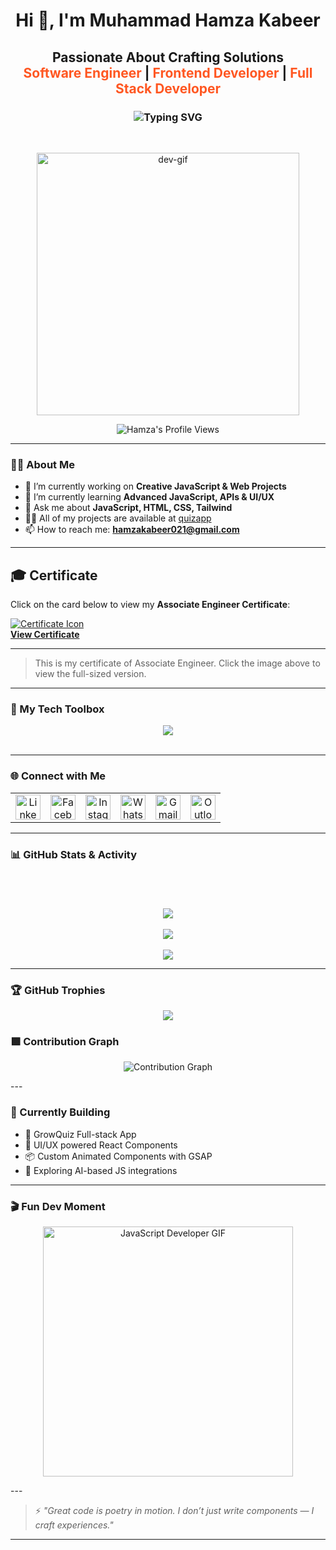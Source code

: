 <h1 align="center">Hi 👋, I'm Muhammad Hamza Kabeer</h1>

<h2 align="center">
  Passionate About Crafting Solutions<br/>
  <span style="color:#FF5722;">Software Engineer</span> | <span style="color:#FF5722;">Frontend Developer</span> | <span style="color:#FF5722;">Full Stack Developer</span>
</h2>


<h3 align="center">
  <img 
    src="https://readme-typing-svg.demolab.com?font=Fira+Code&weight=700&size=28&pause=1000&color=FF5722&center=true&vCenter=true&width=800&lines=I'm+a+Software+Engineer;Associate+Engineer;Frontend+Developer;Full+Stack+Developer" 
    alt="Typing SVG" />
</h3>

<br/>

<p align="center">
  <img src="https://i.giphy.com/media/juua9i2c2fA0AIp2iq/giphy.webp" width="420" alt="dev-gif" />
</p>

<p align="center">
  <img src="https://komarev.com/ghpvc/?username=mdhamzakabeer&label=Profile%20Views&color=blue&style=flat-square" alt="Hamza's Profile Views" />
</p>

---
### 🧑‍💻 About Me
- 🔭 I’m currently working on **Creative JavaScript & Web Projects**
- 🌱 I’m currently learning **Advanced JavaScript, APIs & UI/UX**
- 💬 Ask me about **JavaScript, HTML, CSS, Tailwind**
- 👨‍💻 All of my projects are available at [quizapp](https://mdhamzakabeer.github.io/quizapp/)
- 📫 How to reach me: **hamzakabeer021@gmail.com**


---
## 🎓 Certificate

Click on the card below to view my **Associate Engineer Certificate**:
<br>

<!-- Certificate Preview Card -->
<p align="left">
  <a href="https://media-hosting.imagekit.io/d95fb33c74364aba/IMG_20250510_234259_668.jpg?Expires=1841513401&Key-Pair-Id=K2ZIVPTIP2VGHC&Signature=NBjhkkOPwcTi2iYLxo9oS0Nh~c8K-WzYIWyCzFS3YIKem~u6cPwQkY1UxrzN4N7YtSVpvk0uSik3jpw1~sv9NJCCYeTeP-jV4SZQXbpJ8~lHVw4SaCzVWq71-Fs1mdvc1NLtOnfs-ztvTS68jDxLB8G3oN0Fyf1HTtG-PC3frlzgS~-GTcZUhRxBGhGdzlxZpnXDVPJ78zanEEOhxiSszBl37kRj8VZ8cCQQC4hJ3fjbDvFFAvYX-ufKhuu~7ulknwyFrMtiMgU9BxLa7pXbgWfQ~tos17xlWrpyYDoCXvyAJ~ofF6XG5LChscZNJ3crQlCYzlpNQ6LxSfcck0FeVQ__">
    <img src="https://img.icons8.com/emoji/48/scroll-emoji.png" alt="Certificate Icon"/>
    <br/>
    <strong>View Certificate</strong>
  </a>
</p>


---

> This is my certificate of Associate Engineer. Click the image above to view the full-sized version.


---
### 🧠 My Tech Toolbox

<p align="center">
  <img src="https://skillicons.dev/icons?i=html,css,js,react,tailwind,bootstrap,netlify,figma,firebase,git," />
  <br/><br/>
</p>

---

### 🌐 Connect with Me

<table align="center">
  <tr>
    <td align="center">
      <a href="https://www.linkedin.com/in/muhammad-hamza-kabeer-9b4740246/" target="_blank">
        <img src="https://skillicons.dev/icons?i=linkedin" height="40" alt="LinkedIn"/>
      </a>
    </td>
    <td align="center">
      <a href="https://www.facebook.com/hamza.kabeer.1000" target="_blank">
        <img src="https://cdn.simpleicons.org/facebook/1877F2" height="40" alt="Facebook"/>
      </a>
    </td>
    <td align="center">
      <a href="https://www.instagram.com/haks.shop/" target="_blank">
        <img src="https://skillicons.dev/icons?i=instagram" height="40" alt="Instagram"/>
      </a>
    </td>
    <td align="center">
      <a href="https://wa.me/923401952337" target="_blank">
        <img src="https://cdn.simpleicons.org/whatsapp/25D366" height="40" alt="WhatsApp"/>
      </a>
    </td>
    <td align="center">
      <a href="mailto:hamzakabeer021@gmail.com" target="_blank">
        <img src="https://img.icons8.com/color/48/gmail-new.png" height="40" alt="Gmail"/>
      </a>
    </td>
    <td align="center">
      <a href="mailto:mdhamzakabeer@outlook.com" target="_blank">
        <img src="https://img.icons8.com/color/48/microsoft-outlook-2019--v2.png" height="40" alt="Outlook"/>
      </a>
    </td>
  </tr>
</table>

---

### 📊 GitHub Stats & Activity

<p align="center" style="padding-top: 20px;">
<br>
<br>
  <img src="https://github-readme-stats.vercel.app/api?username=mdhamzakabeer&show_icons=true&theme=tokyonight" />
  <br/><br/>
  <img src="https://github-readme-stats.vercel.app/api/top-langs/?username=mdhamzakabeer&layout=compact&theme=tokyonight" />
  <br/><br/>
  <img src="https://streak-stats.demolab.com?user=mdhamzakabeer&theme=tokyonight" />
</p>


---

### 🏆 GitHub Trophies

<p align="center">
  <img src="https://github-profile-trophy.vercel.app/?username=mdhamzakabeer&theme=monokai&margin-w=15&no-bg=true&no-frame=true" />
</p>


### 🟩 Contribution Graph

<p align="center">
  <img src="https://github-readme-activity-graph.vercel.app/graph?username=mdhamzakabeer&theme=tokyo-night&area=true&hide_border=true" alt="Contribution Graph" />
</p>
---

### 🚧 Currently Building

- 🔭 GrowQuiz Full-stack App
- 🎨 UI/UX powered React Components
- 📦 Custom Animated Components with GSAP
- 🤖 Exploring AI-based JS integrations

---

### 🎬 Fun Dev Moment

<p align="center">
  <img src="https://media.giphy.com/media/eNAsjO55tPbgaor7ma/giphy.gif" width="400" alt="JavaScript Developer GIF" />
</p>
---

> ⚡ *"Great code is poetry in motion. I don’t just write components — I craft experiences."*

---
